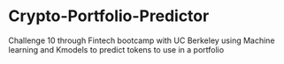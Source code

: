 # Crypto-Portfolio-Predictor
Challenge 10 through Fintech bootcamp with UC Berkeley using Machine learning and Kmodels to predict tokens to use in a portfolio

